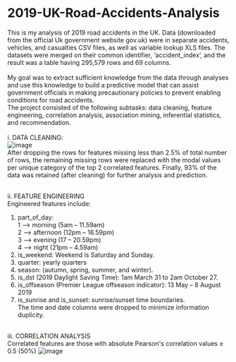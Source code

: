 # 2019-UK-Road-Accidents-Analysis
This is my analysis of 2019 road accidents in the UK. Data (downloaded from the official Uk government website gov.uk) were in separate accidents, vehicles, and casualties CSV files, as well as variable lookup XLS files. The datasets were merged on their common identifier, ‘accident_index’, and the result was a table having 295,579 rows and 69 columns. <br><br>
My goal was to extract sufficient knowledge from the data through analyses and use this knowledge to build a predictive model that can assist government officials in making precautionary policies to prevent enabling conditions for road accidents.<br>
The project consisted of the following subtasks: data cleaning, feature engineering, correlation analysis, association mining, inferential statistics, and recommendation.<br><br>
i. DATA CLEANING:<br>
![image](https://user-images.githubusercontent.com/76821049/173702745-a483ae4f-b175-4de5-99b2-215d1e23a97f.png)<br>
After dropping the rows for features missing less than 2.5% of total number of rows, the remaining missing rows were replaced with the modal values per unique category of the top 2 correlated features. Finally, 93% of the data was retained (after cleaning) for further analysis and prediction.<br><br>

ii.	FEATURE ENGINEERING<br>
Engineered features include:<br>
1.	part_of_day: <br>
  1 --> morning (5am – 11.59am)<br>
  2 --> afternoon (12pm – 16.59pm)<br> 
  3 --> evening (17 – 20.59pm)<br>
  4 --> night (21pm – 4.59am)<br>
2.	is_weekend: Weekend is Saturday and Sunday.
3.	quarter: yearly quarters
4.	season: (autumn, spring, summer, and winter).
5.	is_dst (2019 Daylight Saving Time): 1am March 31 to 2am October 27.
6.	is_offseason (Premier League offseason indicator): 13 May – 8 August 2019
7.	is_sunrise and is_sunset: sunrise/sunset time boundaries.<br>
The time and date columns were dropped to minimize information duplicity. <br><br>

iii. CORRELATION ANALYSIS<br>
Correlated features are those with absolute Pearson's correlation values ≥ 0.5 (50%)
![image](https://user-images.githubusercontent.com/76821049/173705642-ac9c061e-73a0-40ce-aade-d70ab2aec5db.png)<br>
